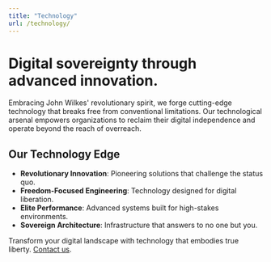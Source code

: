 ```yaml
---
title: "Technology"
url: /technology/
---
```


# Digital sovereignty through advanced innovation.

Embracing John Wilkes' revolutionary spirit, we forge cutting-edge technology that breaks free from conventional limitations. Our technological arsenal empowers organizations to reclaim their digital independence and operate beyond the reach of overreach.

## Our Technology Edge
- **Revolutionary Innovation**: Pioneering solutions that challenge the status quo.
- **Freedom-Focused Engineering**: Technology designed for digital liberation.
- **Elite Performance**: Advanced systems built for high-stakes environments.
- **Sovereign Architecture**: Infrastructure that answers to no one but you.

Transform your digital landscape with technology that embodies true liberty. [Contact us](/).
